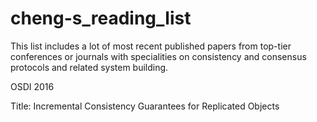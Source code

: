 # cheng-s_reading_list
This list includes a lot of most recent published papers from top-tier conferences or journals with specialities on consistency and consensus protocols and related system building.

OSDI 2016

Title: Incremental Consistency Guarantees for Replicated Objects
